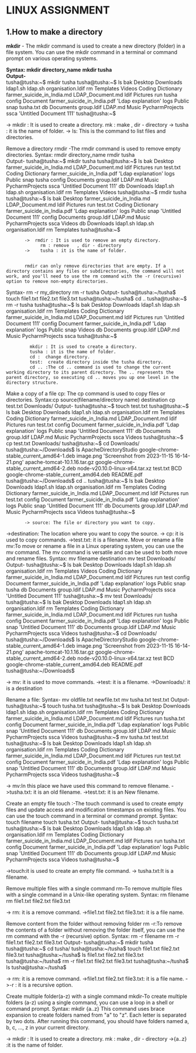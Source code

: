 # LINUX ASSIGNMENT   


 ## 1.How to make a directory
**mkdir** - The mkdir command is used to create a new directory (folder) in a file system. You can use the mkdir command in a terminal or command prompt on various operating systems.

  **Syntax:  mkdir directory_name**
  **mkdir tusha**     
  **Output-**     
 tusha@tusha:~$ mkdir tusha
 tusha@tusha:~$ ls
 bak  	Desktop  	Downloads                 	ldap1.sh        	ldap.sh   organisation.ldif   rm 	Templates            	Videos
 Coding   Dictionary   farmer_suicide_in_India.md	LDAP_Document.md	ldif  	Pictures        	run	tusha
 config   Document 	farmer_suicide_in_India.pdf  'Ldap explanation'   logs  	Public          	snap   tusha.txt
 db   	Documents	group.ldif                	LDAP.md         	Music 	PycharmProjects 	ssca  'Untitled Document 111'
tusha@tusha:~$



  
 ->  mkdir : It is used to create a directory.
       mk : make ,     dir - directory
 ->  tusha : it is the name of folder.
 ->  ls: This is the command to list files and directories.

Remove a directory
rmdir -The rmdir command is used to remove empty directories.
          Syntax:  rmdir directory_name
          rmdir tusha         
          Output- 
           tusha@tusha:~$ mkdir tusha
tusha@tusha:~$ ls
 bak      Desktop      farmer_suicide_in_India.md    LDAP_Document.md    ldif                Pictures          run         test.txt
 Coding   Dictionary   farmer_suicide_in_India.pdf  'Ldap explanation'   logs                Public            snap        tusha
 config   Documents    group.ldif                    LDAP.md             Music               PycharmProjects   ssca       'Untitled Document 111'
 db       Downloads    ldap1.sh                      ldap.sh             organisation.ldif   rm                Templates   Videos
tusha@tusha:~$ rmdir tusha
tusha@tusha:~$ ls
 bak      Desktop      farmer_suicide_in_India.md    LDAP_Document.md    ldif                Pictures          run         test.txt
 Coding   Dictionary   farmer_suicide_in_India.pdf  'Ldap explanation'   logs                Public            snap       'Untitled Document 111'
 config   Documents    group.ldif                    LDAP.md             Music               PycharmProjects   ssca        Videos
 db       Downloads    ldap1.sh                      ldap.sh             organisation.ldif   rm                Templates
tusha@tusha:~$ 


           ->  rmdir : It is used to remove an empty directory.
                 rm : remove   , dir - directory
           ->    tusha : it is the name of folder.

 
           rmdir can only remove directories that are empty. If a directory contains any files or subdirectories, the command will not work, and you'll need to use the rm command with the -r (recursive) option to remove non-empty directories.
Syntax-
rm -r my_directory
rm -r tusha
Output-
tusha@tusha:~/tusha$ touch file1.txt file2.txt file3.txt
tusha@tusha:~/tusha$ cd ..
tusha@tusha:~$ rm -r tusha
tusha@tusha:~$ ls
 bak  	Desktop  	Downloads                 	ldap1.sh        	ldap.sh   organisation.ldif   rm 	Templates
 Coding   Dictionary   farmer_suicide_in_India.md	LDAP_Document.md	ldif  	Pictures        	run   'Untitled Document 111'
 config   Document 	farmer_suicide_in_India.pdf  'Ldap explanation'   logs  	Public          	snap   Videos
 db   	Documents	group.ldif                	LDAP.md         	Music 	PycharmProjects 	ssca
tusha@tusha:~$

             mkdir : It is used to create a directory.
             tusha : it is the name of folder.
             cd :  change directory.
             test:  create directory inside the tusha directory.
             cd .. :The cd .. command is used to change the current working directory to its parent directory. The .. represents the parent directory, so executing cd .. moves you up one level in the directory structure.
             
Make a copy of a file
cp: The cp command is used to copy files or directories.
Syntax:cp source(filename/directory name) destination
cp test.txt Downloads/
Output-
 tusha@tusha:~$ touch test.txt
tusha@tusha:~$ ls
 bak  	Desktop  	Downloads                 	ldap1.sh        	ldap.sh   organisation.ldif   rm 	Templates
 Coding   Dictionary   farmer_suicide_in_India.md	LDAP_Document.md	ldif  	Pictures        	run	test.txt
 config   Document 	farmer_suicide_in_India.pdf  'Ldap explanation'   logs  	Public          	snap  'Untitled Document 111'
 db   	Documents	group.ldif                	LDAP.md         	Music 	PycharmProjects 	ssca   Videos
tusha@tusha:~$ cp test.txt Downloads/
tusha@tusha:~$ cd Downloads/
tusha@tusha:~/Downloads$ ls
 ApacheDirectoryStudio      	google-chrome-stable_current_amd64-1.deb   image.png                   	'Screenshot from 2023-11-15 16-14-21.png'
 apache-tomcat-10.1.16.tar.gz   google-chrome-stable_current_amd64-2.deb   node-v20.10.0-linux-x64.tar.xz   test.txt
 BCD                        	google-chrome-stable_current_amd64.deb 	README.pdf
tusha@tusha:~/Downloads$ cd ..
tusha@tusha:~$ ls
 bak  	Desktop  	Downloads                 	ldap1.sh        	ldap.sh   organisation.ldif   rm 	Templates
 Coding   Dictionary   farmer_suicide_in_India.md	LDAP_Document.md	ldif  	Pictures        	run	test.txt
 config   Document 	farmer_suicide_in_India.pdf  'Ldap explanation'   logs  	Public          	snap  'Untitled Document 111'
 db   	Documents	group.ldif                	LDAP.md         	Music 	PycharmProjects 	ssca   Videos
tusha@tusha:~$


           -> source: The file or directory you want to copy.
->destination: The location where you want to copy the source.
-> cp: it is used to copy commands.
->test.txt: it is a filename.
Move or rename a file
mv:To move or rename a file in a Linux operating system, you can use the mv command. The mv command is versatile and can be used to both move and rename files.
Syntax: mv filename destination
mv test Downloads/
Output-
tusha@tusha:~$ ls
 bak  	Desktop  	Downloads                 	ldap1.sh        	ldap.sh   organisation.ldif   rm 	Templates            	Videos
 Coding   Dictionary   farmer_suicide_in_India.md	LDAP_Document.md	ldif  	Pictures        	run	test
 config   Document 	farmer_suicide_in_India.pdf  'Ldap explanation'   logs  	Public          	snap   tusha
 db   	Documents	group.ldif                	LDAP.md         	Music 	PycharmProjects 	ssca  'Untitled Document 111'
tusha@tusha:~$ mv test Downloads/
tusha@tusha:~$ ls
 bak  	Desktop  	Downloads                 	ldap1.sh        	ldap.sh   organisation.ldif   rm 	Templates
 Coding   Dictionary   farmer_suicide_in_India.md	LDAP_Document.md	ldif  	Pictures        	run	tusha
 config   Document 	farmer_suicide_in_India.pdf  'Ldap explanation'   logs  	Public          	snap  'Untitled Document 111'
 db   	Documents	group.ldif                	LDAP.md         	Music 	PycharmProjects 	ssca   Videos
tusha@tusha:~$ cd Downloads/
tusha@tusha:~/Downloads$ ls
 ApacheDirectoryStudio      	google-chrome-stable_current_amd64-1.deb   image.png                   	'Screenshot from 2023-11-15 16-14-21.png'
 apache-tomcat-10.1.16.tar.gz   google-chrome-stable_current_amd64-2.deb   node-v20.10.0-linux-x64.tar.xz   test
 BCD                        	google-chrome-stable_current_amd64.deb 	README.pdf
tusha@tusha:~/Downloads$

-> mv: it is used to move commands.
->test: it is a filename.
->Downloads/: it is a destination

Rename a file:
Syntax- mv oldfile.txt newfile.txt
mv tusha.txt test.txt
Output-
tusha@tusha:~$ touch tusha.txt
tusha@tusha:~$ ls
 bak  	Desktop  	Downloads                 	ldap1.sh        	ldap.sh   organisation.ldif   rm 	Templates
 Coding   Dictionary   farmer_suicide_in_India.md	LDAP_Document.md	ldif  	Pictures        	run	tusha.txt
 config   Document 	farmer_suicide_in_India.pdf  'Ldap explanation'   logs  	Public          	snap  'Untitled Document 111'
 db   	Documents	group.ldif                	LDAP.md         	Music 	PycharmProjects 	ssca   Videos
tusha@tusha:~$ mv tusha.txt test.txt
tusha@tusha:~$ ls
 bak  	Desktop  	Downloads                 	ldap1.sh        	ldap.sh   organisation.ldif   rm 	Templates
 Coding   Dictionary   farmer_suicide_in_India.md	LDAP_Document.md	ldif  	Pictures        	run	test.txt
 config   Document 	farmer_suicide_in_India.pdf  'Ldap explanation'   logs  	Public          	snap  'Untitled Document 111'
 db   	Documents	group.ldif                	LDAP.md         	Music 	PycharmProjects 	ssca   Videos
tusha@tusha:~$

-> mv:In this place we have used this command to remove filename.
->tusha.txt: it is an old filename.
->test.txt: it is an New filename.


Create an empty file
         touch :-The touch command is used to create empty files and update   access and modification timestamps on existing files. You can use the touch command in a terminal or command prompt.
 Syntax: touch filename
 touch tusha.txt
 Output-
tusha@tusha:~$ touch tusha.txt
tusha@tusha:~$ ls
 bak  	Desktop  	Downloads                 	ldap1.sh        	ldap.sh   organisation.ldif   rm 	Templates
 Coding   Dictionary   farmer_suicide_in_India.md	LDAP_Document.md	ldif  	Pictures        	run	tusha.txt
config   Document 	farmer_suicide_in_India.pdf  'Ldap explanation'   logs Public          	snap  'Untitled Document 111'
db   	Documents	group.ldif                	LDAP.md         	Music 	PycharmProjects 	ssca   Videos
tusha@tusha:~$


 ->touch:it is used to create an empty file command.
-> tusha.txt:It is a filename.

    
Remove multiple files with a single command
 rm-To remove multiple files with a single command in a Unix-like operating system.
Syntax: rm filename
rm file1.txt file2.txt file3.txt

-> rm: it is a remove command.
->file1.txt file2.txt file3.txt: it is a file name.
   
Remove content from the folder without removing folder
rm -r:To remove the contents of a folder without removing the folder itself, you can use the rm command with the -r (recursive) option.
Syntax: rm -r filename
rm -r file1.txt file2.txt file3.txt
Output-
tusha@tusha:~$ mkdir tusha
tusha@tusha:~$ cd tusha/
tusha@tusha:~/tusha$ touch file1.txt file2.txt file3.txt
tusha@tusha:~/tusha$ ls
file1.txt  file2.txt  file3.txt
tusha@tusha:~/tusha$ rm -r file1.txt file2.txt file3.txt
tusha@tusha:~/tusha$ ls
tusha@tusha:~/tusha$


-> rm: it is a remove command.
->file1.txt file2.txt file3.txt: it is a file name.
->-r : it is a recursive option.

Create multiple folder(a-z) with a single command
         mkdir-To create multiple folders (a-z) using a single command, you can use a loop in a shell or command prompt.
      Syntax: mkdir {a..z}
     This command uses brace expansion to create folders named from "a" to   "z". Each letter is separated by two dots. After running this command, you should have folders named a, b, c, ..., z in your current directory.


 -> mkdir : It is used to create a directory.
       mk : make ,     dir - directory
->{a..z} :it is the name of folder.
